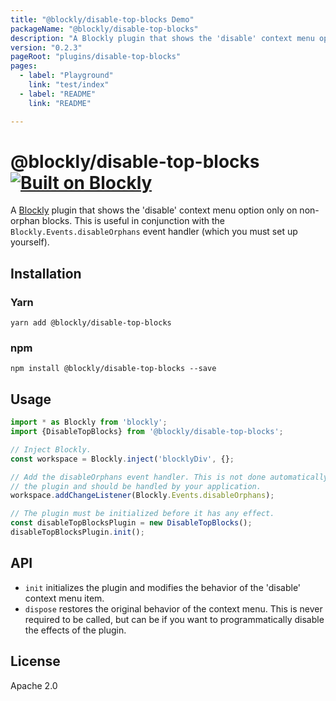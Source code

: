 ```yaml
---
title: "@blockly/disable-top-blocks Demo"
packageName: "@blockly/disable-top-blocks"
description: "A Blockly plugin that shows the 'disable' context menu option only on non-orphan blocks."
version: "0.2.3"
pageRoot: "plugins/disable-top-blocks"
pages:
  - label: "Playground"
    link: "test/index"
  - label: "README"
    link: "README"

---
```

# @blockly/disable-top-blocks [![Built on Blockly](https://tinyurl.com/built-on-blockly)](https://github.com/google/blockly)

A [Blockly](https://www.npmjs.com/package/blockly) plugin that shows the
'disable' context menu option only on non-orphan blocks. This is useful in
conjunction with the `Blockly.Events.disableOrphans` event handler (which you
must set up yourself).

## Installation

### Yarn
```
yarn add @blockly/disable-top-blocks
```

### npm
```
npm install @blockly/disable-top-blocks --save
```

## Usage

```js
import * as Blockly from 'blockly';
import {DisableTopBlocks} from '@blockly/disable-top-blocks';

// Inject Blockly.
const workspace = Blockly.inject('blocklyDiv', {};

// Add the disableOrphans event handler. This is not done automatically by
// the plugin and should be handled by your application.
workspace.addChangeListener(Blockly.Events.disableOrphans);

// The plugin must be initialized before it has any effect.
const disableTopBlocksPlugin = new DisableTopBlocks();
disableTopBlocksPlugin.init();
```

## API

* `init` initializes the plugin and modifies the behavior of the 'disable'
    context menu item.
* `dispose` restores the original behavior of the context menu. This is never
    required to be called, but can be if you want to programmatically disable
    the effects of the plugin.

## License

Apache 2.0
